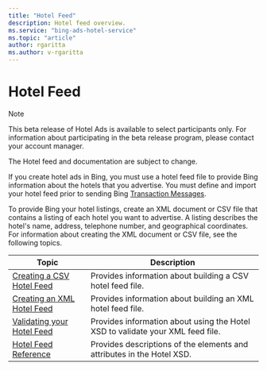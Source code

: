 ```yaml
---
title: "Hotel Feed"
description: Hotel feed overview.
ms.service: "bing-ads-hotel-service"
ms.topic: "article"
author: rgaritta
ms.author: v-rgaritta
---
```


# Hotel Feed

> [!NOTE]
> This beta release of Hotel Ads is available to select participants only. For information about participating in the beta release program, please contact your account manager.
>
> The Hotel feed and documentation are subject to change. 

If you create hotel ads in Bing, you must use a hotel feed file to provide Bing information about the hotels that you advertise. You must define and import your hotel feed prior to sending Bing [Transaction Messages](../transaction-message/transaction-message.md).

To provide Bing your hotel listings, create an XML document or CSV file that contains a listing of each hotel you want to advertise. A listing describes the hotel's name, address, telephone number, and geographical coordinates. For information about creating the XML document or CSV file, see the following topics.

|Topic|Description
|-|-
|[Creating a CSV Hotel Feed](../hotel-feed/create-csv-hotel-feed.md)|Provides information about building a CSV hotel feed file.
|[Creating an XML Hotel Feed](../hotel-feed/create-hotel-feed.md)|Provides information about building an XML hotel feed file.
|[Validating your Hotel Feed](../hotel-feed/validate-hotel-feed.md)|Provides information about using the Hotel XSD to validate your XML feed file.
|[Hotel Feed Reference](../hotel-feed/reference.md)|Provides descriptions of the elements and attributes in the Hotel XSD.

